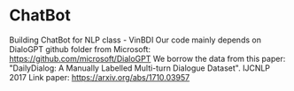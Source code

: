 # ChatBot
Building ChatBot for NLP class - VinBDI
Our code mainly depends on DialoGPT github folder from Microsoft: https://github.com/microsoft/DialoGPT
We borrow the data from this paper: "DailyDialog: A Manually Labelled Multi-turn Dialogue Dataset". IJCNLP 2017
Link paper: https://arxiv.org/abs/1710.03957
